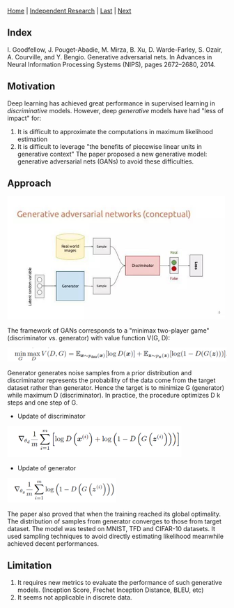 [Home](https://clojia.github.io/) | [Independent Research](https://clojia.github.io/independent_research/) | [Last](https://clojia.github.io/independent_research/2018-09-IR-LSTM) | [Next](https://clojia.github.io/independent_research/2018-09-IR-RNN-EnDecoder)

## Index
I. Goodfellow, J. Pouget-Abadie, M. Mirza, B. Xu, D. Warde-Farley,
S. Ozair, A. Courville, and Y. Bengio. Generative adversarial nets. In
Advances in Neural Information Processing Systems (NIPS), pages
2672–2680, 2014.

## Motivation
Deep learning has achieved great performance in supervised learning in *discriminative* models. However, deep *generative* models have had "less of impact" for:
1. It is difficult to approximate the computations in maximum likelihood estimation
2. It is difficult to leverage "the benefits of piecewise linear units in generative context"
The paper proposed a new generative model: generative adversarial nets (GANs) to avoid these difficulties.


## Approach

<img src="images/gans.jpg" width="500"> 

The framework of GANs corresponds to a "minimax two-player game" (discriminator vs. generator) with value function V(G, D):

<img src="images/gans_minmax.png" width="600"> 

Generator generates noise samples from a prior distribution and discriminator represents the probability of the data come from the target dataset rather than generator.
Hence the target is to minimize G (generator) while maximum D (discriminator). In practice, the procedure optimizes D k steps and one step of G.

- Update of discriminator 

<img src="images/gans_max.png" width="400"> 

- Update of generator
<img src="images/gans_min.png" width="250"> 

The paper also proved that when the training reached its global optimality. The distribution of samples from generator converges to those from target dataset. 
The model was tested on MNIST, TFD and CIFAR-10 datasets. It used sampling techniques to avoid directly estimating likelihood meanwhile achieved decent performances.

## Limitation 
1. It requires new metrics to evaluate the performance of such generative models. (Inception Score, Frechet Inception Distance, BLEU, etc)
2. It seems not applicable in discrete data.
